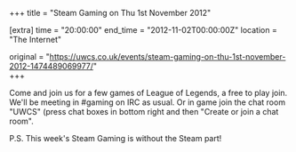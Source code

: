 +++
title = "Steam Gaming on Thu 1st November 2012"

[extra]
time = "20:00:00"
end_time = "2012-11-02T00:00:00Z"
location = "The Internet"

original = "https://uwcs.co.uk/events/steam-gaming-on-thu-1st-november-2012-1474489069977/"    
+++

Come and join us for a few games of League of Legends, a free to play join. We'll be meeting in \#gaming on IRC as usual. Or in game join the chat room "UWCS" (press chat boxes in bottom right and then "Create or join a chat room".

P.S. This week's Steam Gaming is without the Steam part\!

